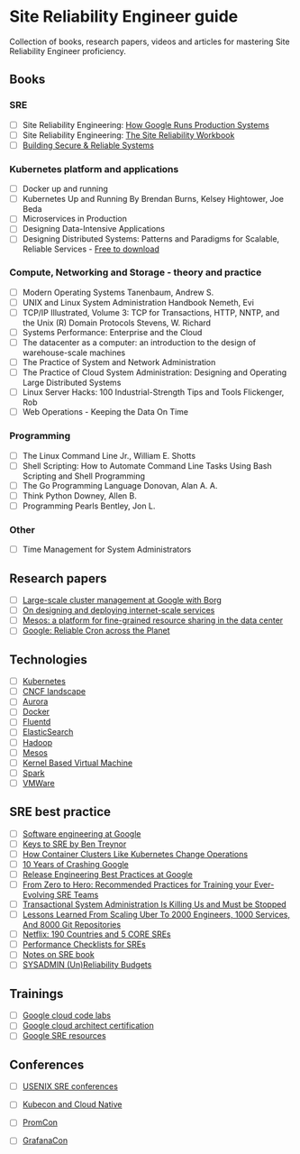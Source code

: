 # Site Reliability Engineer guide

Collection of books, research papers, videos and articles for mastering Site Reliability Engineer proficiency. 

## Books

### SRE

- [ ] Site Reliability Engineering: [How Google Runs Production Systems](https://sre.google/sre-book/table-of-contents/)
- [ ] Site Reliability Engineering: [The Site Reliability Workbook](https://sre.google/workbook/table-of-contents/)
- [ ] [Building Secure & Reliable Systems](https://static.googleusercontent.com/media/sre.google/en//static/pdf/building_secure_and_reliable_systems.pdf)

### Kubernetes platform and applications

- [ ] Docker up and running
- [ ] Kubernetes Up and Running By Brendan Burns, Kelsey Hightower, Joe Beda 
- [ ] Microservices in Production
- [ ] Designing Data-Intensive Applications
- [ ] Designing Distributed Systems: Patterns and Paradigms for Scalable, Reliable Services - [Free to download](https://azure.microsoft.com/en-us/resources/designing-distributed-systems/en-us/)

### Compute, Networking and Storage - theory and practice

- [ ] Modern Operating Systems Tanenbaum, Andrew S.
- [ ] UNIX and Linux System Administration Handbook Nemeth, Evi
- [ ] TCP/IP Illustrated, Volume 3: TCP for Transactions, HTTP, NNTP, and the Unix (R) Domain Protocols Stevens, W. Richard
- [ ] Systems Performance: Enterprise and the Cloud
- [ ] The datacenter as a computer: an introduction to the design of warehouse-scale machines
- [ ] The Practice of System and Network Administration
- [ ] The Practice of Cloud System Administration: Designing and Operating Large Distributed Systems
- [ ] Linux Server Hacks: 100 Industrial-Strength Tips and Tools Flickenger, Rob
- [ ] Web Operations - Keeping the Data On Time

### Programming

- [ ] The Linux Command Line Jr., William E. Shotts
- [ ] Shell Scripting: How to Automate Command Line Tasks Using Bash Scripting and Shell Programming
- [ ] The Go Programming Language Donovan, Alan A. A.
- [ ] Think Python Downey, Allen B. 
- [ ] Programming Pearls Bentley, Jon L.

### Other

- [ ] Time Management for System Administrators

## Research papers

- [ ] [Large-scale cluster management at Google with Borg](http://static.googleusercontent.com/media/research.google.com/en//pubs/archive/43438.pdf)
- [ ] [On designing and deploying internet-scale services](https://www.usenix.org/legacy/event/lisa07/tech/full_papers/hamilton/hamilton_html/)
- [ ] [Mesos: a platform for fine-grained resource sharing in the data center](https://cs.stanford.edu/~matei/papers/2011/nsdi_mesos.pdf)
- [ ] [Google: Reliable Cron across the Planet](https://queue.acm.org/detail.cfm?id=2745840)

## Technologies

- [ ] [Kubernetes](http://kubernetes.io)
- [ ] [CNCF landscape](https://landscape.cncf.io/)
- [ ] [Aurora](http://aurora.apache.org/)
- [ ] [Docker](https://docs.docker.com/)
- [ ] [Fluentd](http://www.fluentd.org/)
- [ ] [ElasticSearch](https://www.elastic.co/products/elasticsearch)
- [ ] [Hadoop](http://hadoop.apache.org/)
- [ ] [Mesos](http://mesos.apache.org/)
- [ ] [Kernel Based Virtual Machine](http://www.linux-kvm.org/page/Documents)
- [ ] [Spark](http://spark.apache.org/)
- [ ] [VMWare](http://www.vmware.com/products/vcloud-suite.html)

## SRE best practice

- [ ] [Software engineering at Google](https://github.com/vorozhko/site-reliability-engineer-guide/blob/master/software-engeneering-at-google.pdf)
- [ ] [Keys to SRE by Ben Treynor](https://www.usenix.org/conference/srecon14/technical-sessions/presentation/keys-sre)
- [ ] [How Container Clusters Like Kubernetes Change Operations](https://www.usenix.org/conference/srecon15europe/program/presentation/burns)
- [ ] [10 Years of Crashing Google](https://www.usenix.org/conference/lisa15/conference-program/presentation/krishnan)
- [ ] [Release Engineering Best Practices at Google](https://www.usenix.org/conference/lisa15/conference-program/presentation/mcnutt)
- [ ] [From Zero to Hero: Recommended Practices for Training your Ever-Evolving SRE Teams](https://www.usenix.org/conference/srecon15/program/presentation/widdowson)
- [ ] [Transactional System Administration Is Killing Us and Must be Stopped](https://www.usenix.org/conference/lisa15/conference-program/presentation/limoncelli)
- [ ] [Lessons Learned From Scaling Uber To 2000 Engineers, 1000 Services, And 8000 Git Repositories](http://highscalability.com/blog/2016/10/12/lessons-learned-from-scaling-uber-to-2000-engineers-1000-ser.html)
- [ ] [Netflix: 190 Countries and 5 CORE SREs](https://www.usenix.org/conference/srecon16/program/presentation/horowitz)
- [ ] [Performance Checklists for SREs](https://www.usenix.org/conference/srecon16/program/presentation/gregg)
- [ ] [Notes on SRE book](http://danluu.com/google-sre-book/)
- [ ] [SYSADMIN (Un)Reliability Budgets](https://www.usenix.org/system/files/login/articles/login_aug15_06_roth.pdf)

## Trainings
- [ ] [Google cloud code labs](https://codelabs.developers.google.com/?cat=Cloud)
- [ ] [Google cloud architect certification](https://cloud.google.com/certification/cloud-architect)
- [ ] [Google SRE resources](https://landing.google.com/sre/resources.html)

## Conferences

- [ ] [USENIX SRE conferences](https://www.usenix.org/srecon)
- [ ] [Kubecon and Cloud Native](https://www.cncf.io/events/)
- [ ] [PromCon](https://promcon.io/2021-online/)
- [ ] [GrafanaCon](https://grafana.com/about/events/)






